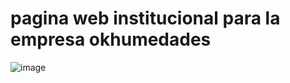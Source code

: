 # pagina web institucional para la empresa okhumedades
![image](https://user-images.githubusercontent.com/46947863/170147022-9a97ac7b-92d7-4d45-93d8-e9263344bd9e.png)
